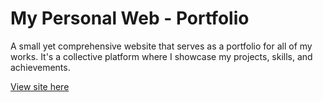 # My Personal Web - Portfolio

A small yet comprehensive website that serves as a portfolio for all of my works. It's a collective platform where I showcase my projects, skills, and achievements.

[View site here](https://k1ew.vercel.app/)
